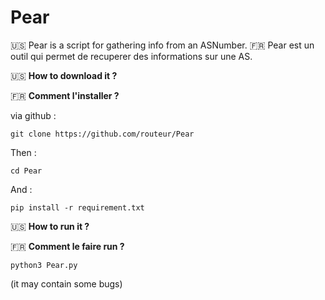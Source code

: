# Pear
:us: Pear is a script for gathering info from an ASNumber.
:fr: Pear est un outil qui permet de recuperer des informations sur une AS. 






:us: **How to download it ?**  

:fr: **Comment l'installer ?**

via github :

```git clone https://github.com/routeur/Pear```

Then :

```cd Pear```

And :

```pip install -r requirement.txt```

:us: **How to run it ?**  

:fr: **Comment le faire run ?**

```python3 Pear.py```

















(it may contain some bugs)

